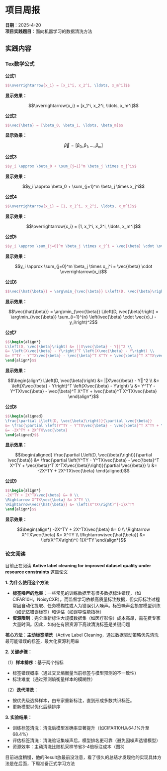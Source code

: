 # 项目周报

**日期**：2025-4-20  
**项目实践题目**：面向机器学习的数据清洗方法

## 实践内容
### Tex数学公式

**公式1** 
```latex
$$\overrightarrow{x_i} = [x_1^i, x_2^i, \ldots, x_m^i]$$
```
**显示效果：**

$$\overrightarrow{x_i} = [x_1^i, x_2^i, \ldots, x_m^i]$$

**公式2** 
```latex
$$\vec{\beta} = [\beta_0, \beta_1, \ldots, \beta_m]$$
```
**显示效果：**

$$\vec{\beta} = [\beta_0, \beta_1, \ldots, \beta_m]$$

**公式3** 
```latex
$$y_i \approx \beta_0 + \sum_{j=1}^m \beta_j \times x_j^i$$
```
**显示效果：**

$$y_i \approx \beta_0 + \sum_{j=1}^m \beta_j \times x_j^i$$

**公式4**
```latex
$$\overrightarrow{x_i} = [1, x_1^i, x_2^i, \ldots, x_m^i]$$
```
**显示效果：**

$$\overrightarrow{x_i} = [1, x_1^i, x_2^i, \ldots, x_m^i]$$

**公式5**
```latex
$$y_i \approx \sum_{j=0}^m \beta_j \times x_j^i = \vec{\beta} \cdot \overrightarrow{x_i}$$
```
**显示效果：**

$$y_i \approx \sum_{j=0}^m \beta_j \times x_j^i = \vec{\beta} \cdot \overrightarrow{x_i}$$

**公式6**
```latex
$$\vec{\hat{\beta}} = \arg\min_{\vec{\beta}} L\left(D, \vec{\beta}\right) = \arg\min_{\vec{\beta}} \sum_{i=1}^{n} \left(\vec{\beta} \cdot \vec{x}_i - y_i\right)^2$$
```
**显示效果：**

$$\vec{\hat{\beta}} = \arg\min_{\vec{\beta}} L\left(D, \vec{\beta}\right) = \arg\min_{\vec{\beta}} \sum_{i=1}^{n} \left(\vec{\beta} \cdot \vec{x}_i - y_i\right)^2$$

**公式7**
```latex
$$\begin{align*}
L\left(D, \vec{\beta}\right) &= ||X\vec{\beta} - Y||^2 \\
&= \left(X\vec{\beta} - Y\right)^T \left(X\vec{\beta} - Y\right) \\
&= Y^TY - Y^TX\vec{\beta} - \vec{\beta}^T X^TY + \vec{\beta}^T X^TX\vec{\beta}
\end{align*}$$
```
**显示效果：**

$$\begin{align*}
L\left(D, \vec{\beta}\right) &= ||X\vec{\beta} - Y||^2 \\
&= \left(X\vec{\beta} - Y\right)^T \left(X\vec{\beta} - Y\right) \\
&= Y^TY - Y^TX\vec{\beta} - \vec{\beta}^T X^TY + \vec{\beta}^T X^TX\vec{\beta}
\end{align*}$$

**公式8**
```latex
$$\begin{aligned}
\frac{\partial L\left(D, \vec{\beta}\right)}{\partial \vec{\beta}} 
&= \frac{\partial \left(Y^TY - Y^TX\vec{\beta} - \vec{\beta}^T X^TY + \vec{\beta}^T X^TX\vec{\beta}\right)}{\partial \vec{\beta}} \\
&= -2X^TY + 2X^TX\vec{\beta}
\end{aligned}$$
```
**显示效果：**

$$\begin{aligned}
\frac{\partial L\left(D, \vec{\beta}\right)}{\partial \vec{\beta}} 
&= \frac{\partial \left(Y^TY - Y^TX\vec{\beta} - \vec{\beta}^T X^TY + \vec{\beta}^T X^TX\vec{\beta}\right)}{\partial \vec{\beta}} \\
&= -2X^TY + 2X^TX\vec{\beta}
\end{aligned}$$

**公式9**
```latex
$$\begin{align*}
-2X^TY + 2X^TX\vec{\beta} &= 0 \\
\Rightarrow X^TX\vec{\beta} &= X^TY \\
\Rightarrow\vec{\hat{\beta}} &= \left(X^TX\right)^{-1}X^TY
\end{align*}$$
```
**显示效果：**

$$\begin{align*}
-2X^TY + 2X^TX\vec{\beta} &= 0 \\
\Rightarrow X^TX\vec{\beta} &= X^TY \\
\Rightarrow\vec{\hat{\beta}} &= \left(X^TX\right)^{-1}X^TY
\end{align*}$$

### 论文阅读

目前正在阅读 **Active label cleaning for improved dataset quality under resource constraints** 这篇论文

**1. 为什么使用这个方法**
- **标签噪声的危害**：一些常见的训练数据里有很多数据标注错误，（如CIFAR10H，NoisyCXR）。而监督学习依赖高质量标注数据，但实际标注过程常因自动化提取、任务模糊性或人为错误引入噪声。标签噪声会损害模型训练（如记忆错误标签）和评估（如误导性能指标）
- **资源限制**：完全重新标注大规模数据集（如医疗影像）成本高昂，需花费专家大量时间。因此，如何在有限资源下高效清洗标签是关键问题

**核心方法**：**主动标签清洗**（Active Label Cleaning，通过数据驱动策略优先清洗最可能错误的标签，最大化资源利用率

**2. 关键步骤：**

（1）**样本排序**：基于两个指标
- 标签错误概率（通过交叉熵衡量当前标签与模型预测的不一致性）
- 标注难度（通过预测熵衡量样本的模糊性）

（2）**迭代清洗**：
- 按优先级选择样本，由专家重新标注，直到形成多数共识标签。
- 更新模型以优化后续排序

**3. 实验结果：**
- 训练标签清洗：清洗后模型准确率显著提升（如CIFAR10H从64.1%升至68.4%）
- 评估标签清洗：清洗验证集噪声后，模型排名更可靠（避免因噪声选错模型）
- 资源效率：主动清洗比随机采样节省3-4倍标注成本（图3）

目前进度稍慢，他的Result放最前没注意，看了很久的总结才发现他的实现具体方法是在后面，下周准备正式学习方法
